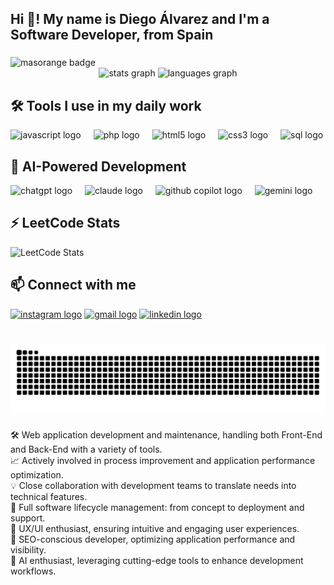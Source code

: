 <h2 align="left">Hi 👋! My name is Diego Álvarez and I'm a Software Developer, from Spain</h2>

###
<img src="https://img.shields.io/badge/MasOrange-Employee-orange?style=for-the-badge" height="35" alt="masorange badge" />
<div align="center">
  <img src="https://github-readme-stats.vercel.app/api?username=diegoalvarezf&hide_title=false&hide_rank=false&show_icons=true&include_all_commits=true&count_private=true&disable_animations=false&theme=dracula&locale=en&hide_border=false" height="150" alt="stats graph"  />
  <img src="https://github-readme-stats.vercel.app/api/top-langs?username=diegoalvarezf&locale=en&hide_title=false&layout=compact&card_width=320&langs_count=5&theme=dracula&hide_border=false" height="150" alt="languages graph"  />
</div>

###

## 🛠️ Tools I use in my daily work
<div align="left">
  <img src="https://cdn.jsdelivr.net/gh/devicons/devicon/icons/javascript/javascript-original.svg" height="30" alt="javascript logo" />
  <img width="12" />
  <img src="https://cdn.jsdelivr.net/gh/devicons/devicon/icons/php/php-original.svg" height="30" alt="php logo" />
  <img width="12" />
  <img src="https://cdn.jsdelivr.net/gh/devicons/devicon/icons/html5/html5-original.svg" height="30" alt="html5 logo" />
  <img width="12" />
  <img src="https://cdn.jsdelivr.net/gh/devicons/devicon/icons/css3/css3-original.svg" height="30" alt="css3 logo" />
  <img width="12" />
  <img src="https://cdn.jsdelivr.net/gh/devicons/devicon/icons/mysql/mysql-original.svg" height="30" alt="sql logo" />
</div>

###

## 🤖 AI-Powered Development
<div align="left">
  <img src="https://img.shields.io/badge/ChatGPT-74aa9c?style=flat&logo=openai&logoColor=white" height="30" alt="chatgpt logo" />
  <img width="12" />
  <img src="https://img.shields.io/badge/Claude-CC785C?style=flat&logo=anthropic&logoColor=white" height="30" alt="claude logo" />
  <img width="12" />
  <img src="https://img.shields.io/badge/GitHub_Copilot-000000?style=flat&logo=github&logoColor=white" height="30" alt="github copilot logo" />
  <img width="12" />
  <img src="https://img.shields.io/badge/Google_Gemini-8E75B2?style=flat&logo=googlegemini&logoColor=white" height="30" alt="gemini logo" />
</div>

###

## ⚡ LeetCode Stats
<img src="https://leetcard.jacoblin.cool/diegoalvarezf?theme=dark&font=Karma" alt="LeetCode Stats"/>

## 📫 Connect with me
<div align="left">
<a href="https://instagram.com/vigxxs._"><img src="https://img.shields.io/static/v1?message=Instagram&logo=instagram&label=&color=E4405F&logoColor=white&labelColor=&style=for-the-badge" height="35" alt="instagram logo"/></a>
<a href="mailto:diegoalvarezfrancos@gmail.com"><img src="https://img.shields.io/static/v1?message=Gmail&logo=gmail&label=&color=D14836&logoColor=white&labelColor=&style=for-the-badge" height="35" alt="gmail logo"/></a>
<a href="https://linkedin.com/in/dalvarfr"><img src="https://img.shields.io/static/v1?message=LinkedIn&logo=linkedin&label=&color=0077B5&logoColor=white&labelColor=&style=for-the-badge" height="35" alt="linkedin logo"/></a>
</div>


###

<br clear="both">

<img src="https://raw.githubusercontent.com/diegoalvarezf/diegoalvarezf/output/github-snake-dark.svg" alt="Snake animation" />


###
<p align="left">
🛠️ Web application development and maintenance, handling both Front-End and Back-End with a variety of tools.<br>
📈 Actively involved in process improvement and application performance optimization.<br>
💡 Close collaboration with development teams to translate needs into technical features.<br>
🎯 Full software lifecycle management: from concept to deployment and support.<br>
🎨 UX/UI enthusiast, ensuring intuitive and engaging user experiences.<br>
🚀 SEO-conscious developer, optimizing application performance and visibility.<br>
🤖 AI enthusiast, leveraging cutting-edge tools to enhance development workflows.
</p>
